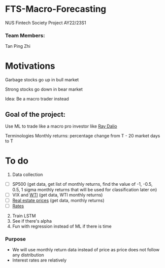 # FTS-Macro-Forecasting
NUS Fintech Society Project AY22/23S1 

### Team Members:
Tan Ping Zhi

# Motivations
Garbage stocks go up in bull market

Strong stocks go down in bear market

Idea: Be a macro trader instead

## Goal of the project:
Use ML to trade like a macro pro investor like [Ray Dalio](https://en.wikipedia.org/wiki/Ray_Dalio)

Terminologies
Monthly returns: percentage change from T - 20 market days to T 

# To do
1.  Data collection
- [ ] SP500 (get data, get list of monthly returns, find the value of -1, -0.5, 0.5, 1 sigma monthly returns that will be used for classification later on)
- [ ] VIX and [WTI](https://fred.stlouisfed.org/series/DCOILWTICO) (get data, WTI monthly returns)
- [ ] [Real estate prices](https://fred.stlouisfed.org/series/WILLRESIND) (get data, monthly returns)
- [ ] [Rates](https://wrds-www.wharton.upenn.edu/pages/get-data/federal-reserve-bank-reports/interest-rates/data/)
2. Train LSTM
3. See if there's alpha
4. Fun with regression instead of ML if there is time
### Purpose
- We will use monthly return data instead of price as price does not follow any distribution
- Interest rates are relatively 
